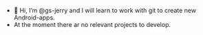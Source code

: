 - 👋 Hi, I’m @gs-jerry and I will learn to work with git to create new Android-apps.
- At the moment there ar no relevant projects to develop. 

<!---
gs-jerry/gs-jerry is a ✨ special ✨ repository because its `README.md` (this file) appears on your GitHub profile.
You can click the Preview link to take a look at your changes.
--->
